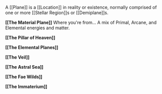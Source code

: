 A [[Plane]] is a [[Location]] in reality or existence, normally comprised of one or more [[Stellar Region]]s or [[Demiplane]]s.

**[[The Material Plane]]**
Where you're from... A mix of Primal, Arcane, and Elemental energies and matter.

**[[The Pillar of Heaven]]**


**[[The Elemental Planes]]**


**[[The Veil]]**


**[[The Astral Sea]]**


**[[The Fae Wilds]]**


**[[The Immaterium]]**
